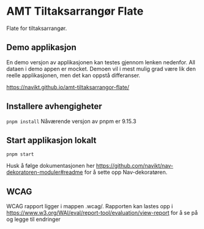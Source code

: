 # AMT Tiltaksarrangør Flate

Flate for tiltaksarrangør.

## Demo applikasjon

En demo versjon av applikasjonen kan testes gjennom lenken nedenfor.
All dataen i demo appen er mocket. Demoen vil i mest mulig grad være lik den reelle applikasjonen, men det kan oppstå differanser.

https://navikt.github.io/amt-tiltaksarrangor-flate/

## Installere avhengigheter
`pnpm install`
Nåværende versjon av pnpm er 9.15.3

## Start applikasjon lokalt
`pnpm start`

Husk å følge dokumentasjonen her https://github.com/navikt/nav-dekoratoren-moduler#readme for å sette opp Nav-dekoratøren.

## WCAG
WCAG rapport ligger i mappen .wcag/.
Rapporten kan lastes opp i https://www.w3.org/WAI/eval/report-tool/evaluation/view-report
for å se på og legge til endringer